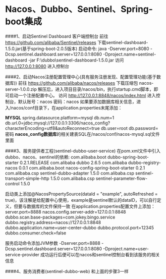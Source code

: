 # Nacos、Dubbo、Sentinel、Spring-boot集成

####1、启动Sentinel Dashboard 客户端控制台
前往 https://github.com/alibaba/Sentinel/releases 下载sentinel-dashboard-1.5.0.jar(基于spring-boot-2.0.5版本)
启动命令:
    java -Dserver.port=8080 -Dcsp.sentinel.dashboard.server=127.0.0.1:8080 -Dproject.name=sentinel-dashboard  -jar F:\dubbo\sentinel-dashboard-1.5.0.jar
访问 http://127.0.0.1:8080 进入控制台
 
####2、启动Nacos注册配置管理中心(具有服务注册发现、配置管理功能(基于数据库))
前往 https://github.com/alibaba/nacos/releases 下载压缩包 nacos-server-1.0.0.zip
解压后，进入项目目录/nacos/bin，执行startup.cmd脚本，即可启动一个注册配置中心。
访问 http://127.0.0.1:8848/nacos/index.html 进入控制台，默认账号：nacos 密码：nacos
如果要添加数据库相关信息，进入/nacos/conf目录下，在application.properties末尾添加：

**MYSQL**
spring.datasource.platform=mysql
db.num=1
db.url.0=jdbc:mysql://127.0.0.1:3306/nacos_config?characterEncoding=utf8&autoReconnect=true
db.user=root
db.password=密码
**nacos_config数据库**的相关建表SQL在/nacos/conf/nacos-mysql.sql文件里面


####3、服务提供者工程(sentinel-dubbo-user-service)
在pom.xml文件中引入dubbo、nacos、sentinel的依赖:
        <dependency>
            <groupId>com.alibaba.boot</groupId>
            <artifactId>dubbo-spring-boot-starter</artifactId>
            <version>0.2.1.RELEASE</version>
        </dependency>
        <dependency>
            <groupId>com.alibaba</groupId>
            <artifactId>dubbo</artifactId>
            <version>2.6.5</version>
        </dependency>
        <dependency>
            <groupId>com.alibaba</groupId>
            <artifactId>dubbo-registry-nacos</artifactId>
            <version>0.0.1</version>
        </dependency>
        <!--nacos配置管理功能-->
        <dependency>
            <groupId>com.alibaba.boot</groupId>
            <artifactId>nacos-config-spring-boot-starter</artifactId>
            <version>0.2.1</version>
        </dependency>
        <!-- Sentinel熔断降级-->
        <dependency>
            <groupId>com.alibaba.csp</groupId>
            <artifactId>sentinel-dubbo-adapter</artifactId>
            <version>1.5.0</version>
        </dependency>
        <dependency>
            <groupId>com.alibaba.csp</groupId>
            <artifactId>sentinel-transport-simple-http</artifactId>
            <version>1.5.0</version>
        </dependency>
        <!--热点参数限流-->
        <dependency>
            <groupId>com.alibaba.csp</groupId>
            <artifactId>sentinel-parameter-flow-control</artifactId>
            <version>1.5.0</version>
        </dependency>


启动类上添加@NacosPropertySource(dataId = "example", autoRefreshed = true)，该注解是给配置中心使用，example是sentinel默认的dataID，可以自行定义，但要与数据库的文件保持一致
在application.properties配置文件上添加：
server.port=8888
nacos.config.server-addr=127.0.0.1:8848
dubbo.scan.base-packages=com.jokey.bingo.service
dubbo.registry.address=nacos://127.0.0.1:8848
dubbo.application.name=user-center-dubbo
dubbo.protocol.port=12345
dubbo.consumer.check=false

服务启动命令添加JVM参数 
-Dserver.port=8888 -Dcsp.sentinel.dashboard.server=127.0.0.1:8080 -Dproject.name=user-service-provider
成功运行后便可以在nacos和sentinel控制台看到该服务的相关信息


####4、服务消费者(sentinel-dubbo-web)
和上面的步骤3一样